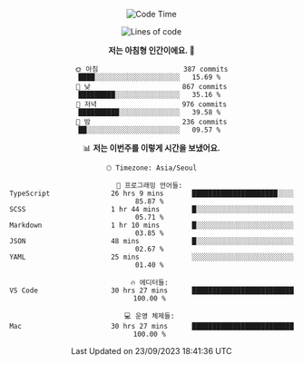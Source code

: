 <div align='center'>
 
<!--START_SECTION:waka-->
![Code Time](http://img.shields.io/badge/Code%20Time-2%2C995%20hrs%208%20mins-blue)

![Lines of code](https://img.shields.io/badge/%EC%A0%80%EB%8A%94%20%EC%97%AC%ED%83%9C%EA%B9%8C%EC%A7%80%20-1.2%20million%20%EC%A4%84%EC%9D%98%20%EC%BD%94%EB%93%9C%EB%A5%BC%20%EC%9E%91%EC%84%B1%ED%96%88%EC%96%B4%EC%9A%94.-blue)

**저는 아침형 인간이에요. 🐤** 

```text
🌞 아침                     387 commits         ████░░░░░░░░░░░░░░░░░░░░░   15.69 % 
🌆 낮　                     867 commits         █████████░░░░░░░░░░░░░░░░   35.16 % 
🌃 저녁                     976 commits         ██████████░░░░░░░░░░░░░░░   39.58 % 
🌙 밤　                     236 commits         ██░░░░░░░░░░░░░░░░░░░░░░░   09.57 % 
```


📊 **저는 이번주를 이렇게 시간을 보냈어요.** 

```text
🕑︎ Timezone: Asia/Seoul

💬 프로그래밍 언어들: 
TypeScript               26 hrs 9 mins       █████████████████████░░░░   85.87 % 
SCSS                     1 hr 44 mins        █░░░░░░░░░░░░░░░░░░░░░░░░   05.71 % 
Markdown                 1 hr 10 mins        █░░░░░░░░░░░░░░░░░░░░░░░░   03.85 % 
JSON                     48 mins             █░░░░░░░░░░░░░░░░░░░░░░░░   02.67 % 
YAML                     25 mins             ░░░░░░░░░░░░░░░░░░░░░░░░░   01.40 % 

🔥 에디터들: 
VS Code                  30 hrs 27 mins      █████████████████████████   100.00 % 

💻 운영 체제들: 
Mac                      30 hrs 27 mins      █████████████████████████   100.00 % 
```


 Last Updated on 23/09/2023 18:41:36 UTC
<!--END_SECTION:waka-->
 </div>
<!---
Emewjin/Emewjin is a ✨ special ✨ repository because its `README.md` (this file) appears on your GitHub profile.
You can click the Preview link to take a look at your changes.
--->
